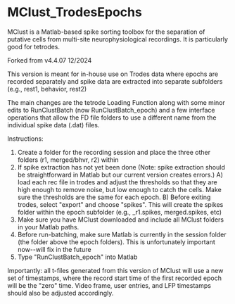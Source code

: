 # MClust_TrodesEpochs
MClust is a Matlab-based spike sorting toolbox for the separation of putative cells from multi-site neurophysiological recordings.  It is particularly good for tetrodes.

Forked from v4.4.07 12/2024

This version is meant for in-house use on Trodes data where epochs are recorded separately and spike data are extracted into separate subfolders (e.g., rest1, behavior, rest2)

The main changes are the tetrode Loading Function along with some minor edits to RunClustBatch (now RunClustBatch_epoch) and a few interface operations that allow the FD file folders to use a different name from the individual spike data (.dat) files. 

Instructions:
1) Create a folder for the recording session and place the three other folders (r1, merged/bhvr, r2) within
2) If spike extraction has not yet been done (Note: spike extraction should be straightforward in Matlab but our current version creates errors.) 
  A) load each rec file in trodes and adjust the thresholds so that they are high enough to remove noise, but low enough to catch the cells. Make sure the thresholds are the same for each epoch.
  B) Before exiting trodes, select "export" and choose "spikes". This will create the spikes folder within the epoch subfolder (e.g., _r1.spikes, merged.spikes, etc)
3) Make sure you have MClust downloaded and include all MClust folders in your Matlab paths. 
4) Before run-batching, make sure Matlab is currently in the session folder (the folder above the epoch folders). This is unfortunately important now--will fix in the future
6) Type "RunClustBatch_epoch" into Matlab

Importantly: all t-files generated from this version of MClust will use a new set of timestamps, where the record start time of the first recorded epoch will be the "zero" time. Video frame, user entries, and LFP timestamps should also be adjusted accordingly. 
